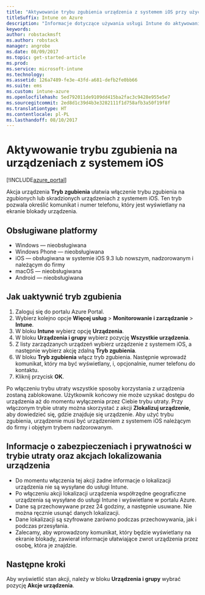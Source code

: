 ```yaml
---
title: "Aktywowanie trybu zgubienia urządzenia z systemem iOS przy użyciu usługi Intune"
titleSuffix: Intune on Azure
description: "Informacje dotyczące używania usługi Intune do aktywowania trybu zgubienia na zgubionych lub skradzionych urządzeniach z systemem iOS."
keywords: 
author: robstackmsft
ms.author: robstack
manager: angrobe
ms.date: 08/09/2017
ms.topic: get-started-article
ms.prod: 
ms.service: microsoft-intune
ms.technology: 
ms.assetid: 126a7489-fe3e-43fd-a681-defb2fe0bb66
ms.suite: ems
ms.custom: intune-azure
ms.openlocfilehash: 5ed792011de9109dd415ba2fac3c9428e955e5e7
ms.sourcegitcommit: 2ed8d1c39d4b3e3282111f1d758afb3a50f19f8f
ms.translationtype: HT
ms.contentlocale: pl-PL
ms.lasthandoff: 08/10/2017
---
```

# <a name="activate-lost-mode-on-ios-devices"></a>Aktywowanie trybu zgubienia na urządzeniach z systemem iOS


[!INCLUDE[azure_portal](./includes/azure_portal.md)]

Akcja urządzenia **Tryb zgubienia** ułatwia włączenie trybu zgubienia na zgubionych lub skradzionych urządzeniach z systemem iOS. Ten tryb pozwala określić komunikat i numer telefonu, który jest wyświetlany na ekranie blokady urządzenia.

## <a name="supported-platforms"></a>Obsługiwane platformy

- Windows — nieobsługiwana
- Windows Phone — nieobsługiwana
- iOS — obsługiwana w systemie iOS 9.3 lub nowszym, nadzorowanym i należącym do firmy
- macOS — nieobsługiwana
- Android — nieobsługiwana

## <a name="how-to-activate-lost-mode"></a>Jak uaktywnić tryb zgubienia

1. Zaloguj się do portalu Azure Portal.
2. Wybierz kolejno opcje **Więcej usług** > **Monitorowanie i zarządzanie** > **Intune**.
3. W bloku **Intune** wybierz opcję **Urządzenia**.
4. W bloku **Urządzenia i grupy** wybierz pozycję **Wszystkie urządzenia**.
5. Z listy zarządzanych urządzeń wybierz urządzenie z systemem iOS, a następnie wybierz akcję zdalną **Tryb zgubienia**.
6. W bloku **Tryb zgubienia** włącz tryb zgubienia. Następnie wprowadź komunikat, który ma być wyświetlany, i, opcjonalnie, numer telefonu do kontaktu.
7. Kliknij przycisk **OK**.

Po włączeniu trybu utraty wszystkie sposoby korzystania z urządzenia zostaną zablokowane. Użytkownik końcowy nie może uzyskać dostępu do urządzenia aż do momentu wyłączenia przez Ciebie trybu utraty. Przy włączonym trybie utraty można skorzystać z akcji **Zlokalizuj urządzenie**, aby dowiedzieć się, gdzie znajduje się urządzenie.
Aby użyć trybu zgubienia, urządzenie musi być urządzeniem z systemem iOS należącym do firmy i objętym trybem nadzorowanym.

## <a name="security-and-privacy-information-for-the-lost-mode-and-locate-device-actions"></a>Informacje o zabezpieczeniach i prywatności w trybie utraty oraz akcjach lokalizowania urządzenia
- Do momentu włączenia tej akcji żadne informacje o lokalizacji urządzenia nie są wysyłane do usługi Intune.
- Po włączeniu akcji lokalizacji urządzenia współrzędne geograficzne urządzenia są wysyłane do usługi Intune i wyświetlane w portalu Azure.
- Dane są przechowywane przez 24 godziny, a następnie usuwane. Nie można ręcznie usunąć danych lokalizacji.
- Dane lokalizacji są szyfrowane zarówno podczas przechowywania, jak i podczas przesyłania.
- Zalecamy, aby wprowadzony komunikat, który będzie wyświetlany na ekranie blokady, zawierał informacje ułatwiające zwrot urządzenia przez osobę, która je znajdzie.

## <a name="next-steps"></a>Następne kroki

Aby wyświetlić stan akcji, należy w bloku **Urządzenia i grupy** wybrać pozycję **Akcje urządzenia**.

